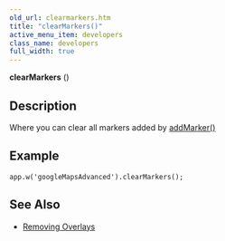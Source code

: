 ```yaml
---
old_url: clearmarkers.htm
title: "clearMarkers()"
active_menu_item: developers
class_name: developers
full_width: true
---
```



**clearMarkers** ()

## Description

Where you can clear all markers added by [addMarker()](/developers/documentation/scripting-apis/client-api/widget-object-functions/advanced-maps/addmarker)

## Example

    app.w('googleMapsAdvanced').clearMarkers();
     
   

## See Also

 - [Removing Overlays](/developers/documentation/product-guide/advanced-important-widgets/google-v3-maps-widget/working-with-overlays/removing-overlays)

